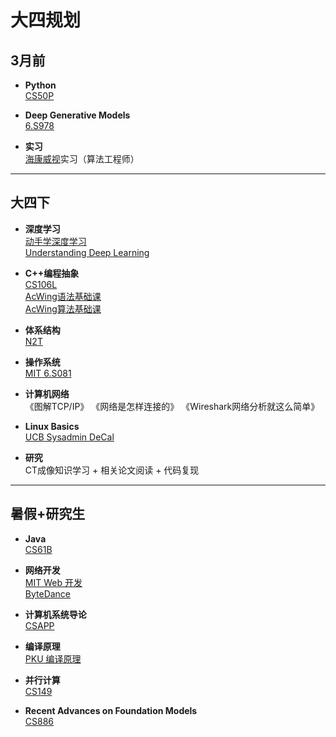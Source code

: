 # 大四规划

## 3月前

- **Python**  
  [CS50P](https://csdiy.wiki/编程入门/Python/CS50P/)

- **Deep Generative Models**  
  [6.S978](https://mit-6s978.github.io/schedule.html)  
  
- **实习**  
  [海康威视](https://www.hikvision.com/cn/)实习（算法工程师）

---

## 大四下

- **深度学习**  
  [动手学深度学习](https://zh.d2l.ai)   
  [Understanding Deep Learning](https://udlbook.github.io/udlbook/)
  

- **C++编程抽象**  
  [CS106L](https://csdiy.wiki/编程入门/cpp/CS106L/)  
  [AcWing语法基础课](https://www.acwing.com/activity/content/21/)  
  [AcWing算法基础课](https://www.acwing.com/activity/content/11/)

- **体系结构**  
  [N2T](https://csdiy.wiki/体系结构/N2T/)

- **操作系统**  
  [MIT 6.S081](https://csdiy.wiki/操作系统/MIT6.S081/)

- **计算机网络**  
  《图解TCP/IP》
  《网络是怎样连接的》
  《Wireshark网络分析就这么简单》

- **Linux Basics**  
  [UCB Sysadmin DeCal](https://csdiy.wiki/编程入门/DeCal/)

- **研究**  
 CT成像知识学习 + 相关论文阅读 + 代码复现

---

## 暑假+研究生

- **Java**  
  [CS61B](https://csdiy.wiki/数据结构与算法/CS61B/)

- **网络开发**  
  [MIT Web 开发](https://csdiy.wiki/Web开发/mitweb/)  
  [ByteDance](https://juejin.cn/course/bytetech)

- **计算机系统导论**  
  [CSAPP](https://csdiy.wiki/计算机系统基础/CSAPP/)

- **编译原理**  
  [PKU 编译原理](https://csdiy.wiki/编译原理/PKU-Compilers/)

- **并行计算**  
  [CS149](https://csdiy.wiki/并行与分布式系统/CS149/)

- **Recent Advances on Foundation Models**  
  [CS886](https://cs.uwaterloo.ca/~wenhuche/teaching/cs886/)
  
